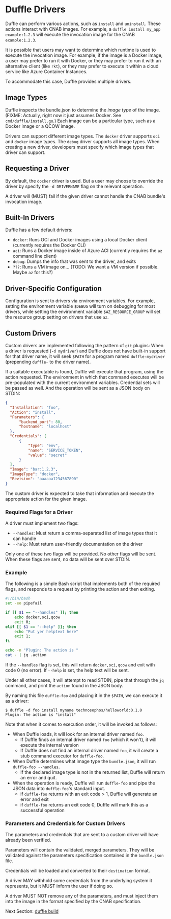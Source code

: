# Duffle Drivers

Duffle can perform various actions, such as `install` and `uninstall`. These actions interact with CNAB images. For example, a `duffle install my_app example:1.2.3` will execute the invocation image for the CNAB `example:1.2.3`.

It is possible that users may want to determine which runtime is used to execute the invocation image. For example, if the image is a Docker image, a user may prefer to run it with Docker, or they may prefer to run it with an alternative client (like `rkt`), or they may prefer to execute it within a cloud service like Azure Container Instances.

To accommodate this case, Duffle provides multiple drivers.

## Image Types

Duffle inspects the bundle.json to determine the _image type_ of the image. (FIXME: Actually, right now it just assumes Docker. See `cmd/duffle/install.go`.) Each image can be a particular type, such as a Docker image or a QCOW image.

Drivers can support different image types. The `docker` driver supports `oci` and `docker` image types. The `debug` driver supports all image types. When creating a new driver, developers must specify which image types that driver can support.

## Requesting a Driver

By default, the `docker` driver is used. But a user may choose to override the driver by specify the `-d DRIVERNAME` flag on the relevant operation.

A driver will (MUST) fail if the given driver cannot handle the CNAB bundle's invocation image.

## Built-In Drivers

Duffle has a few default drivers:

- `docker`: Runs OCI and Docker images using a local Docker client (currently requires the Docker CLI)
- `aci`: Runs a Docker image inside of Azure ACI (currently requires the `az` command line client)
- `debug`: Dumps the info that was sent to the driver, and exits
- `???`: Runs a VM image on... (TODO: We want a VM version if possible. Maybe `az` for this?)

## Driver-Specific Configuration

Configuration is sent to drivers via environment variables. For example, setting the environment variable `$DEBUG` will turn on debugging for most drivers, while setting the environment variable `$AZ_RESOURCE_GROUP` will set the resource group setting on drivers that use `az`.

## Custom Drivers

Custom drivers are implemented following the pattern of `git` plugins: When a driver is requested (`-d mydriver`) and Duffle does not have built-in support for that driver name, it will seek `$PATH` for a program named `duffle-mydriver` (prepending `duffle-` to the driver name).

If a suitable executable is found, Duffle will execute that program, using the action requested. The environment in which that command executes will be pre-populated with the current environment variables. Credential sets will be passed as well. And the operation will be sent as a JSON body on STDIN:

```json
{
  "Installation": "foo",
  "Action": "install",
  "Parameters": {
      "backend_port": 80,
      "hostname": "localhost"
  },  
  "Credentials": [
      {
          "type": "env",
          "name": "SERVICE_TOKEN",
          "value": "secret"
      }
  ],
  "Image": "bar:1.2.3",
  "ImageType": "docker",
  "Revision": "aaaaaa1234567890"
}
```

The custom driver is expected to take that information and execute the appropriate action for the given image.

### Required Flags for a Driver

A driver must implement two flags:

- `--handles`: Must return a comma-separated list of image types that it can handle
- `--help`: Must return user-friendly documentation on the driver

Only one of these two flags will be provided. No other flags will be sent. When these flags are
sent, no data will be sent over STDIN.

### Example

The following is a simple Bash script that implements both of the required flags, and responds to a request by printing the action and then exiting.

```bash
#!/bin/bash
set -eo pipefail

if [[ $1 == "--handles" ]]; then
    echo docker,oci,qcow
    exit 0;
elif [[ $1 == "--help" ]]; then
    echo "Put yer helptext here"
    exit 1;
fi

echo -n "Plugin: The action is "
cat - | jq .action
```

If the `--handles` flag is set, this will return `docker,oci,qcow` and exit with code 0 (no error). If `--help` is set, the help text will be sent.

Under all other cases, it will attempt to read STDIN, pipe that through the `jq` command, and print the `action` found in the JSON body.

By naming this file `duffle-foo` and placing it in the `$PATH`, we can execute it as a driver:

```console
$ duffle -d foo install myname technosophos/helloworld:0.1.0
Plugin: The action is "install"
```

Note that when it comes to execution order, it will be invoked as follows:

- When Duffle loads, it will look for an internal driver named `foo`.
  - If Duffle finds an internal driver named `foo` (which it won't), it will execute the internal version
  - If Duffle does not find an internal driver named `foo`, it will create a stub command executor for `duffle-foo`.
- When Duffle determines what image type the `bundle.json`, it will run `duffle-foo --handles`.
  - If the declared image type is not in the returned list, Duffle will return an error and quit.
- When the operation is ready, Duffle will run `duffle-foo` and pipe the JSON data into `duffle-foo`'s standard input.
  - if `duffle-foo` returns with an exit code > 1, Duffle will generate an error and exit
  - if `duffle-foo` returns an exit code 0, Duffle will mark this as a successful operation

### Parameters and Credentials for Custom Drivers

The parameters and credentials that are sent to a custom driver will have already been verified.

Parameters will contain the validated, merged parameters. They will be validated against the parameters specification contained in the `bundle.json` file.

Credentials will be loaded and converted to their `destination` format.

A driver MAY withhold some credentials from the underlying system it represents, but it MUST inform the user if doing so.

A driver MUST NOT remove any of the parameters, and must inject them into the image in the format specified by the CNAB specification.

Next Section: [duffle build](203-duffle-build.md)